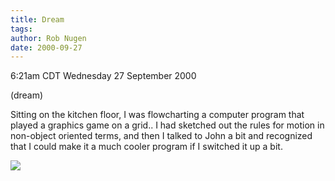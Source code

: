 ```yaml
---
title: Dream
tags: 
author: Rob Nugen
date: 2000-09-27
---
```


<title></title>
<p class=date>6:21am CDT Wednesday 27 September 2000
<p class=note>(dream)

<p class=dream>Sitting on the kitchen floor, I was flowcharting  a
computer program that played a graphics game on a grid..  I  had
sketched out the rules for motion in non-object oriented terms, and
then I talked to John a bit and recognized that I could make it a much
cooler program if I switched it up a bit.

<p><img src='/images/rob/wL-ROB.gif'>

